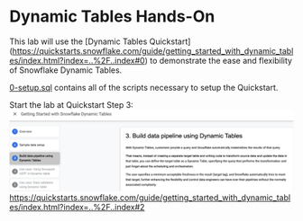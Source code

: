 # Dynamic Tables Hands-On

This lab will use the [Dynamic Tables Quickstart] (https://quickstarts.snowflake.com/guide/getting_started_with_dynamic_tables/index.html?index=..%2F..index#0) to demonstrate the ease and flexibility of Snowflake Dynamic Tables.

[0-setup.sql](0-setup.sql) contains all of the scripts necessary to setup the Quickstart.  

Start the lab at Quickstart Step 3:
![](./dt-lab-step3.png)https://quickstarts.snowflake.com/guide/getting_started_with_dynamic_tables/index.html?index=..%2F..index#2
